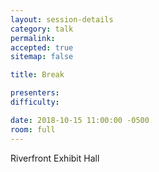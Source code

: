 ```yaml
---
layout: session-details
category: talk
permalink:
accepted: true
sitemap: false

title: Break

presenters:
difficulty:

date: 2018-10-15 11:00:00 -0500
room: full
---
```

Riverfront Exhibit Hall
